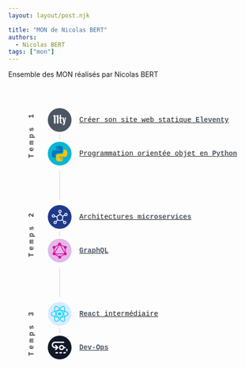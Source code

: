 ```yaml
---
layout: layout/post.njk

title: "MON de Nicolas BERT"
authors:
  - Nicolas BERT
tags: ["mon"]
---
```


<!-- début résumé -->

Ensemble des MON réalisés par Nicolas BERT

<!-- fin résumé -->

<div class="container">
        <div class="container-temps">
            <div>Temps 1</div>
            <div>Temps 2</div>
            <div>Temps 3</div>
        </div>
        <div class="container-mon">
            <div class="mon margin-top">
                <div class="icon eleventy">
                    <svg xmlns="http://www.w3.org/2000/svg" aria-hidden="true" focusable="false"
                        viewBox="0 0 15694 21860">
                        <path fill="#fff" stroke="#fff" stroke-miterlimit="10" stroke-width="280"
                            d="M5622 14101c-90 0-135-120-135-361V7789c0-115-23-169-70-162l-431 108c-79 7-118-72-118-237v-517c0-143 43-224 129-242l1422-366c11-3 27-5 48-5 79 0 118 84 118 253v7120c0 241-47 361-140 361zm3683 11c-144 0-268-10-374-30s-216-65-331-135-209-166-283-288-134-293-180-512-70-479-70-781V9604c0-72-20-108-59-108h-334c-90 0-135-86-135-258v-291c0-176 45-264 135-264h334c39 0 59-48 59-145l97-2095c11-190 57-285 140-285h539c90 0 135 95 135 285v2095c0 97 21 145 65 145h687c90 0 135 88 135 264v291c0 172-45 258-135 258h-689c-25 0-42 6-51 19-9 12-13 42-13 89v2779c0 208 13 382 40 520s66 240 118 304 104 108 156 129c52 22 116 32 191 32h382c97 0 145 67 145 199v323c0 147-52 221-156 221zm2067 646c82 0 154-67 215-202s92-326 92-574c0-58-36-257-108-598l-1056-4389c-7-50-11-90-11-119 0-129 27-194 81-194h652c50 0 91 17 124 51s58 103 75 207l700 3705c14 43 23 65 27 65 14 0 22-20 22-59l549-3695c14-108 37-180 67-218s69-57 116-57h452c61 0 92 70 92 210 0 32-4 74-11 124l-959 4993c-75 413-158 729-248 948s-190 368-302 447a776 776 0 01-442 124h-54c-291 0-488-77-592-232-29-32-43-115-43-248 0-266 43-399 129-399 7 0 72 18 194 54 124 38 203 56 239 56zm-8460-647c-90 0-135-120-135-361V7799c0-115-23-169-70-162l-431 108c-79 7-118-72-118-237v-517c0-143 43-224 129-242l1423-367c11-3 27-5 48-5 79 0 118 84 118 253v7120c0 241-47 361-140 361z" />
                    </svg>
                </div>
                <span class="link"></span>
                <a href="./mes-mon/statique-eleventy">
                    Créer son site web statique
                    <span class="bold">Eleventy</span>
                </a>
            </div>
            <div class="mon margin-bottom">
                <div class="icon python">
                    <svg xmlns="http://www.w3.org/2000/svg" x="0px" y="0px" width="48" height="48"
                        viewBox="0 0 48 48" style=" fill:#000000;">
                        <path fill="#0277BD"
                            d="M24.047,5c-1.555,0.005-2.633,0.142-3.936,0.367c-3.848,0.67-4.549,2.077-4.549,4.67V14h9v2H15.22h-4.35c-2.636,0-4.943,1.242-5.674,4.219c-0.826,3.417-0.863,5.557,0,9.125C5.851,32.005,7.294,34,9.931,34h3.632v-5.104c0-2.966,2.686-5.896,5.764-5.896h7.236c2.523,0,5-1.862,5-4.377v-8.586c0-2.439-1.759-4.263-4.218-4.672C27.406,5.359,25.589,4.994,24.047,5z M19.063,9c0.821,0,1.5,0.677,1.5,1.502c0,0.833-0.679,1.498-1.5,1.498c-0.837,0-1.5-0.664-1.5-1.498C17.563,9.68,18.226,9,19.063,9z">
                        </path>
                        <path fill="#FFC107"
                            d="M23.078,43c1.555-0.005,2.633-0.142,3.936-0.367c3.848-0.67,4.549-2.077,4.549-4.67V34h-9v-2h9.343h4.35c2.636,0,4.943-1.242,5.674-4.219c0.826-3.417,0.863-5.557,0-9.125C41.274,15.995,39.831,14,37.194,14h-3.632v5.104c0,2.966-2.686,5.896-5.764,5.896h-7.236c-2.523,0-5,1.862-5,4.377v8.586c0,2.439,1.759,4.263,4.218,4.672C19.719,42.641,21.536,43.006,23.078,43z M28.063,39c-0.821,0-1.5-0.677-1.5-1.502c0-0.833,0.679-1.498,1.5-1.498c0.837,0,1.5,0.664,1.5,1.498C29.563,38.32,28.899,39,28.063,39z">
                        </path>
                    </svg>
                </div>
                <span class="link"></span>
                <a href="./mes-mon/poo-python">
                    Programmation orientée objet en
                    <span class="bold">Python</span>
                </a>
            </div>
            <div class="mon margin-top">
                <div class="icon micro">
                    <svg fill="white" version="1.1" xmlns="http://www.w3.org/2000/svg"
                        viewBox="0 0 226.99 226.99" xmlns:xlink="http://www.w3.org/1999/xlink"
                        enable-background="new 0 0 226.99 226.99">
                        <g>
                            <path
                                d="m224.248,67.252c-2.908-5.432-7.757-9.405-13.654-11.189-5.897-1.785-12.136-1.165-17.567,1.743-5.431,2.909-9.405,7.758-11.189,13.655-1.189,3.928-1.286,8.004-0.376,11.895l-24.905,13.336c-7.575-10.635-19.383-18.044-32.95-19.751v-21.253c9.818-2.648 17.065-11.626 17.065-22.269 0-12.718-10.347-23.065-23.065-23.065s-23.066,10.347-23.066,23.066c0,10.643 7.248,19.621 17.065,22.269v21.251c-17.328,2.181-31.795,13.664-38.223,29.284l-27.257-7.344c0.006-3.997-1.012-7.945-3.06-11.502-3.073-5.34-8.042-9.164-13.99-10.767-12.284-3.31-24.963,3.991-28.272,16.271-1.603,5.949-0.793,12.166 2.28,17.505s8.042,9.164 13.99,10.767c1.997,0.538 4.023,0.804 6.038,0.804 3.985,0 7.92-1.043 11.468-3.084 3.557-2.047 6.421-4.948 8.424-8.407l27.258,7.345c-0.294,2.141-0.459,4.322-0.459,6.543 0,11.021 3.759,21.175 10.049,29.27l-19.985,19.985c-8.814-5.064-20.274-3.859-27.798,3.663-8.993,8.993-8.993,23.626 0,32.62 4.497,4.497 10.403,6.745 16.31,6.745 5.906,0 11.813-2.248 16.31-6.745 7.523-7.524 8.728-18.984 3.663-27.797l19.985-19.985c8.095,6.29 18.248,10.049 29.27,10.049s21.175-3.759 29.27-10.049l19.985,19.985c-5.064,8.814-3.86,20.274 3.663,27.797 4.497,4.497 10.403,6.745 16.31,6.745 5.907,0 11.813-2.249 16.31-6.745 8.993-8.993 8.993-23.626 0-32.62-7.523-7.523-18.984-8.727-27.797-3.663l-19.985-19.985c6.29-8.095 10.049-18.248 10.049-29.27 0-6.021-1.13-11.781-3.171-17.093l24.887-13.326c2.734,2.915 6.18,5.093 10.109,6.282 2.208,0.668 4.465,0.999 6.709,0.999 3.748,0 7.461-0.924 10.858-2.743 5.432-2.908 9.405-7.757 11.189-13.654s1.163-12.137-1.745-17.568zm-15.111,20.642c-2.605,1.396-5.598,1.693-8.427,0.836-2.829-0.855-5.155-2.762-6.55-5.368-1.396-2.605-1.692-5.599-0.836-8.428 0.855-2.829 2.762-5.155 5.368-6.55 1.63-0.873 3.411-1.316 5.209-1.316 1.076,0 2.159,0.159 3.218,0.479 2.829,0.855 5.155,2.762 6.55,5.368 1.396,2.605 1.692,5.598 0.836,8.427-0.855,2.831-2.762,5.157-5.368,6.552zm-55.727,36.46c0,19.742-16.062,35.804-35.804,35.804s-35.804-16.062-35.804-35.804 16.062-35.804 35.804-35.804 35.804,16.062 35.804,35.804zm-46.869-90.934c0-6.102 4.964-11.065 11.065-11.065s11.065,4.964 11.065,11.065c0,6.101-4.964,11.065-11.065,11.065s-11.065-4.964-11.065-11.065zm-86.345,76.147c-2.854-0.769-5.237-2.604-6.711-5.165-1.475-2.562-1.863-5.544-1.094-8.398 1.587-5.892 7.672-9.393 13.563-7.806 2.854,0.769 5.237,2.603 6.712,5.165 1.474,2.562 1.862,5.544 1.093,8.398-1.587,5.892-7.67,9.393-13.563,7.806zm36.007,91.839c-4.313,4.314-11.334,4.314-15.649,0-4.314-4.314-4.314-11.334 0-15.649 2.157-2.157 4.991-3.235 7.825-3.235 2.833,0 5.667,1.079 7.824,3.235 4.314,4.315 4.314,11.335 0,15.649zm138.455-15.649c4.314,4.314 4.314,11.334 0,15.649-4.313,4.314-11.334,4.314-15.649,0-4.314-4.314-4.314-11.334 0-15.649 2.157-2.157 4.991-3.235 7.825-3.235 2.833,0 5.667,1.078 7.824,3.235z" />
                        </g>
                    </svg>
                </div>
                <span class="link"></span>
                <a href="./mes-mon/microservices">
                    Architectures <span class="bold">microservices</span>
                </a>
            </div>
            <div class="mon margin-bottom">
                <div class="icon graphql">
                    <svg xmlns="http://www.w3.org/2000/svg" height="64" width="64" viewBox="0 0 29.999 30" fill="#e10098"><path d="M4.08 22.864l-1.1-.636L15.248.98l1.1.636z"/><path d="M2.727 20.53h24.538v1.272H2.727z"/><path d="M15.486 28.332L3.213 21.246l.636-1.1 12.273 7.086zm10.662-18.47L13.874 2.777l.636-1.1 12.273 7.086z"/><path d="M3.852 9.858l-.636-1.1L15.5 1.67l.636 1.1z"/><path d="M25.922 22.864l-12.27-21.25 1.1-.636 12.27 21.25zM3.7 7.914h1.272v14.172H3.7zm21.328 0H26.3v14.172h-1.272z"/><path d="M15.27 27.793l-.555-.962 10.675-6.163.555.962z"/><path d="M27.985 22.5a2.68 2.68 0 0 1-3.654.981 2.68 2.68 0 0 1-.981-3.654 2.68 2.68 0 0 1 3.654-.981c1.287.743 1.724 2.375.98 3.654M6.642 10.174a2.68 2.68 0 0 1-3.654.981A2.68 2.68 0 0 1 2.007 7.5a2.68 2.68 0 0 1 3.654-.981 2.68 2.68 0 0 1 .981 3.654M2.015 22.5a2.68 2.68 0 0 1 .981-3.654 2.68 2.68 0 0 1 3.654.981 2.68 2.68 0 0 1-.981 3.654c-1.287.735-2.92.3-3.654-.98m21.343-12.326a2.68 2.68 0 0 1 .981-3.654 2.68 2.68 0 0 1 3.654.981 2.68 2.68 0 0 1-.981 3.654 2.68 2.68 0 0 1-3.654-.981M15 30a2.674 2.674 0 1 1 2.674-2.673A2.68 2.68 0 0 1 15 30m0-24.652a2.67 2.67 0 0 1-2.674-2.674 2.67 2.67 0 1 1 5.347 0A2.67 2.67 0 0 1 15 5.347"/></svg>
                </div>
                <span class="link"></span>
                <a href="./mes-mon/graphql">
                    <span class="bold">GraphQL</span>
                </a>
            </div>
            <div class="mon margin-top">
                <div class="icon react">
                    <svg xmlns="http://www.w3.org/2000/svg" xmlns:xlink="http://www.w3.org/1999/xlink"
                        width="256px" height="256px" viewBox="0 -14 256 256" version="1.1" preserveAspectRatio="xMidYMid">
                        <g>
                            <path
                                d="M210.483381,73.8236374 C207.827698,72.9095503 205.075867,72.0446761 202.24247,71.2267368 C202.708172,69.3261098 203.135596,67.4500894 203.515631,65.6059664 C209.753843,35.3248922 205.675082,10.9302478 191.747328,2.89849283 C178.392359,-4.80289661 156.551327,3.22703567 134.492936,22.4237776 C132.371761,24.2697233 130.244662,26.2241201 128.118477,28.2723861 C126.701777,26.917204 125.287358,25.6075897 123.876584,24.3549348 C100.758745,3.82852863 77.5866802,-4.82157937 63.6725966,3.23341515 C50.3303869,10.9571328 46.3792156,33.8904224 51.9945178,62.5880206 C52.5367729,65.3599011 53.1706189,68.1905639 53.8873982,71.068617 C50.6078941,71.9995641 47.4418534,72.9920277 44.4125156,74.0478303 C17.3093297,83.497195 0,98.3066828 0,113.667995 C0,129.533287 18.5815786,145.446423 46.8116526,155.095373 C49.0394553,155.856809 51.3511025,156.576778 53.7333796,157.260293 C52.9600965,160.37302 52.2875179,163.423318 51.7229345,166.398431 C46.3687351,194.597975 50.5500231,216.989464 63.8566899,224.664425 C77.6012619,232.590464 100.66852,224.443422 123.130185,204.809231 C124.905501,203.257196 126.687196,201.611293 128.472081,199.886102 C130.785552,202.113904 133.095375,204.222319 135.392897,206.199955 C157.14963,224.922338 178.637969,232.482469 191.932332,224.786092 C205.663234,216.837268 210.125675,192.78347 204.332202,163.5181 C203.88974,161.283006 203.374826,158.99961 202.796573,156.675661 C204.416503,156.196743 206.006814,155.702335 207.557482,155.188332 C236.905331,145.46465 256,129.745175 256,113.667995 C256,98.2510906 238.132466,83.3418093 210.483381,73.8236374 L210.483381,73.8236374 Z M204.118035,144.807565 C202.718197,145.270987 201.281904,145.718918 199.818271,146.153177 C196.578411,135.896354 192.205739,124.989735 186.854729,113.72131 C191.961041,102.721277 196.164656,91.9540963 199.313837,81.7638014 C201.93261,82.5215915 204.474374,83.3208483 206.923636,84.1643056 C230.613348,92.3195488 245.063763,104.377206 245.063763,113.667995 C245.063763,123.564379 229.457753,136.411268 204.118035,144.807565 L204.118035,144.807565 Z M193.603754,165.642007 C196.165567,178.582766 196.531475,190.282717 194.834536,199.429057 C193.309843,207.64764 190.243595,213.12715 186.452366,215.321689 C178.384612,219.991462 161.131788,213.921395 142.525146,197.909832 C140.392124,196.074366 138.243609,194.114502 136.088259,192.040261 C143.301619,184.151133 150.510878,174.979732 157.54698,164.793993 C169.922699,163.695814 181.614905,161.900447 192.218042,159.449363 C192.740247,161.555956 193.204126,163.621993 193.603754,165.642007 L193.603754,165.642007 Z M87.2761866,214.514686 C79.3938934,217.298414 73.1160375,217.378157 69.3211631,215.189998 C61.2461189,210.532528 57.8891498,192.554265 62.4682434,168.438039 C62.9927272,165.676183 63.6170041,162.839142 64.3365173,159.939216 C74.8234575,162.258154 86.4299951,163.926841 98.8353334,164.932519 C105.918826,174.899534 113.336329,184.06091 120.811247,192.08264 C119.178102,193.65928 117.551336,195.16028 115.933685,196.574699 C106.001303,205.256705 96.0479605,211.41654 87.2761866,214.514686 L87.2761866,214.514686 Z M50.3486141,144.746959 C37.8658105,140.48046 27.5570398,134.935332 20.4908634,128.884403 C14.1414664,123.446815 10.9357817,118.048415 10.9357817,113.667995 C10.9357817,104.34622 24.8334611,92.4562517 48.0123604,84.3748281 C50.8247961,83.3942121 53.7689223,82.4701001 56.8242337,81.6020363 C60.0276398,92.0224477 64.229889,102.917218 69.3011135,113.93411 C64.1642716,125.11459 59.9023288,136.182975 56.6674809,146.725506 C54.489347,146.099407 52.3791089,145.440499 50.3486141,144.746959 L50.3486141,144.746959 Z M62.7270678,60.4878073 C57.9160346,35.9004118 61.1112387,17.3525532 69.1516515,12.6982729 C77.7160924,7.74005624 96.6544653,14.8094222 116.614922,32.5329619 C117.890816,33.6657739 119.171723,34.8514442 120.456275,36.0781256 C113.018267,44.0647686 105.66866,53.1573386 98.6480514,63.0655695 C86.6081646,64.1815215 75.0831931,65.9741531 64.4868907,68.3746571 C63.8206914,65.6948233 63.2305903,63.0619242 62.7270678,60.4878073 L62.7270678,60.4878073 Z M173.153901,87.7550367 C170.620796,83.3796304 168.020249,79.1076627 165.369124,74.9523483 C173.537126,75.9849113 181.362914,77.3555864 188.712066,79.0329319 C186.505679,86.1041206 183.755673,93.4974728 180.518546,101.076741 C178.196419,96.6680702 175.740322,92.2229454 173.153901,87.7550367 L173.153901,87.7550367 Z M128.122121,43.8938899 C133.166461,49.3588189 138.218091,55.4603279 143.186789,62.0803968 C138.179814,61.8439007 133.110868,61.720868 128.000001,61.720868 C122.937434,61.720868 117.905854,61.8411667 112.929865,62.0735617 C117.903575,55.515009 122.99895,49.4217021 128.122121,43.8938899 L128.122121,43.8938899 Z M82.8018984,87.830679 C80.2715265,92.2183886 77.8609975,96.6393627 75.5753239,101.068539 C72.3906004,93.5156998 69.6661103,86.0886276 67.440586,78.9171899 C74.7446255,77.2826781 82.5335049,75.9461789 90.6495601,74.9332099 C87.9610684,79.1268011 85.3391054,83.4302106 82.8018984,87.8297677 L82.8018984,87.830679 L82.8018984,87.830679 Z M90.8833221,153.182899 C82.4979621,152.247395 74.5919739,150.979704 67.289757,149.390303 C69.5508242,142.09082 72.3354636,134.505173 75.5876271,126.789657 C77.8792246,131.215644 80.2993228,135.638441 82.8451877,140.03572 L82.8456433,140.03572 C85.4388987,144.515476 88.1255676,148.90364 90.8833221,153.182899 L90.8833221,153.182899 Z M128.424691,184.213105 C123.24137,178.620587 118.071264,172.434323 113.021912,165.780078 C117.923624,165.972373 122.921029,166.0708 128.000001,166.0708 C133.217953,166.0708 138.376211,165.953235 143.45336,165.727219 C138.468257,172.501308 133.434855,178.697141 128.424691,184.213105 L128.424691,184.213105 Z M180.622896,126.396409 C184.044571,134.195313 186.929004,141.741317 189.219234,148.9164 C181.796719,150.609693 173.782736,151.973534 165.339049,152.986959 C167.996555,148.775595 170.619884,144.430263 173.197646,139.960532 C175.805484,135.438399 178.28163,130.90943 180.622896,126.396409 L180.622896,126.396409 Z M163.724586,134.496971 C159.722835,141.435557 155.614455,148.059271 151.443648,154.311611 C143.847063,154.854776 135.998946,155.134562 128.000001,155.134562 C120.033408,155.134562 112.284171,154.887129 104.822013,154.402745 C100.48306,148.068386 96.285368,141.425078 92.3091341,134.556664 L92.3100455,134.556664 C88.3442923,127.706935 84.6943232,120.799333 81.3870228,113.930466 C84.6934118,107.045648 88.3338117,100.130301 92.276781,93.292874 L92.2758697,93.294241 C96.2293193,86.4385872 100.390102,79.8276317 104.688954,73.5329157 C112.302398,72.9573964 120.109505,72.6571055 127.999545,72.6571055 L128.000001,72.6571055 C135.925583,72.6571055 143.742714,72.9596746 151.353879,73.5402067 C155.587114,79.7888993 159.719645,86.3784378 163.688588,93.2350031 C167.702644,100.168578 171.389978,107.037901 174.724618,113.77508 C171.400003,120.627999 167.720871,127.566587 163.724586,134.496971 L163.724586,134.496971 Z M186.284677,12.3729198 C194.857321,17.3165548 198.191049,37.2542268 192.804953,63.3986692 C192.461372,65.0669011 192.074504,66.7661189 191.654369,68.4881206 C181.03346,66.0374921 169.500286,64.2138746 157.425315,63.0810626 C150.391035,53.0639249 143.101577,43.9572289 135.784778,36.073113 C137.751934,34.1806885 139.716356,32.3762092 141.672575,30.673346 C160.572216,14.2257007 178.236518,7.73185406 186.284677,12.3729198 L186.284677,12.3729198 Z M128.000001,90.8080696 C140.624975,90.8080696 150.859926,101.042565 150.859926,113.667995 C150.859926,126.292969 140.624975,136.527922 128.000001,136.527922 C115.375026,136.527922 105.140075,126.292969 105.140075,113.667995 C105.140075,101.042565 115.375026,90.8080696 128.000001,90.8080696 L128.000001,90.8080696 Z"
                                fill="#00D8FF" />
                        </g>
                    </svg>
                </div>
                <span class="link"></span>
                <a href="./mes-mon/react">
                    <span class="bold">React</span> intermédiaire
                </a>
            </div>
            <div class="mon margin-bottom">
                <div class="icon ops">
                    <svg fill="white" xmlns="http://www.w3.org/2000/svg"
                        xmlns:xlink="http://www.w3.org/1999/xlink" version="1.1" id="Layer_1" x="0px" y="0px"
                        viewBox="0 0 512.004 512.004" style="enable-background:new 0 0 512.004 512.004;"
                        xml:space="preserve">
                        <g>
                            <g>
                                <g>
                                    <path
                                        d="M209.74,267.847c0.203-0.304,0.379-0.619,0.565-0.931c0.171-0.286,0.35-0.565,0.507-0.859     c0.17-0.318,0.314-0.645,0.467-0.97c0.145-0.306,0.298-0.608,0.428-0.922c0.13-0.315,0.236-0.637,0.35-0.957     c0.121-0.337,0.25-0.669,0.354-1.013c0.097-0.32,0.168-0.645,0.249-0.969c0.089-0.351,0.187-0.698,0.258-1.056     c0.074-0.375,0.118-0.753,0.172-1.13c0.044-0.311,0.104-0.618,0.135-0.933c0.138-1.4,0.138-2.811,0-4.211     c-0.031-0.315-0.09-0.622-0.135-0.933c-0.054-0.377-0.098-0.755-0.172-1.13c-0.071-0.358-0.169-0.705-0.258-1.056     c-0.081-0.323-0.152-0.649-0.249-0.969c-0.104-0.344-0.233-0.677-0.354-1.013c-0.115-0.32-0.22-0.642-0.35-0.957     c-0.13-0.314-0.283-0.616-0.428-0.922c-0.153-0.325-0.297-0.652-0.467-0.97c-0.157-0.294-0.337-0.573-0.507-0.859     c-0.186-0.312-0.362-0.627-0.565-0.931c-0.211-0.316-0.447-0.613-0.674-0.917c-0.19-0.253-0.365-0.513-0.568-0.759     c-0.446-0.544-0.916-1.067-1.413-1.563l-64-64c-8.331-8.331-21.839-8.331-30.17,0s-8.331,21.839,0,30.17l27.582,27.582h-33.83     c-35.343,0-64-28.657-64-64s28.657-64,64-64H384c11.782,0,21.333-9.551,21.333-21.333c0-11.782-9.551-21.333-21.333-21.333     H106.667C47.759,64.002,0,111.761,0,170.669s47.759,106.667,106.667,106.667h33.83l-27.582,27.582     c-8.331,8.331-8.331,21.839,0,30.17s21.839,8.331,30.17,0l64-64c0.497-0.497,0.967-1.02,1.413-1.563     c0.202-0.246,0.378-0.506,0.568-0.759C209.293,268.461,209.529,268.163,209.74,267.847z" />
                                    <path
                                        d="M182.852,405.335h-42.667c-11.797,0-21.333,9.536-21.333,21.333s9.536,21.333,21.333,21.333h42.667     c11.797,0,21.333-9.536,21.333-21.333S194.65,405.335,182.852,405.335z" />
                                    <path
                                        d="M310.852,405.335h-42.667c-11.797,0-21.333,9.536-21.333,21.333s9.536,21.333,21.333,21.333h42.667     c11.797,0,21.333-9.536,21.333-21.333S322.65,405.335,310.852,405.335z" />
                                    <path
                                        d="M429.828,400.471c-7.765,3.243-16.021,4.864-24.491,4.864h-9.152c-11.797,0-21.333,9.536-21.333,21.333     s9.536,21.333,21.333,21.333h9.152c14.101,0,27.84-2.731,40.832-8.107c10.88-4.501,16.043-16.981,11.541-27.883     C453.21,401.133,440.644,395.991,429.828,400.471z" />
                                    <path
                                        d="M506.586,307.693c-3.733-11.2-15.808-17.216-26.965-13.547c-11.179,3.712-17.237,15.787-13.547,26.965     c2.176,6.485,3.264,13.312,3.264,20.224c0,3.904-0.363,7.701-1.003,11.435c-2.069,11.605,5.675,22.699,17.259,24.725     c1.28,0.235,2.539,0.341,3.755,0.341c10.155,0,19.157-7.275,20.992-17.6c1.088-6.229,1.664-12.587,1.664-18.901     C512.004,329.837,510.17,318.53,506.586,307.693z" />
                                    <path
                                        d="M320,341.335c39.765,0,73.173-27.193,82.645-64h2.692c5.355,0,10.688,0.661,15.872,1.984     c1.749,0.427,3.52,0.64,5.248,0.64c9.515,0,18.219-6.443,20.672-16.107c2.88-11.413-4.053-23.019-15.467-25.92     c-8.576-2.155-17.451-3.264-26.325-3.264h-2.692c-9.472-36.807-42.88-64-82.645-64c-47.131,0-85.333,38.202-85.333,85.333     S272.869,341.335,320,341.335z M320,213.335c23.567,0,42.667,19.099,42.667,42.667S343.567,298.669,320,298.669     s-42.667-19.099-42.667-42.667S296.433,213.335,320,213.335z" />
                                </g>
                            </g>
                        </g>
                    </svg>
                </div>
                <a href="./mes-mon/dev-ops">
                    <span class="bold">Dev-Ops</span>
                </a>
            </div>
        </div>
  </div>

  <style>
    .container {
    display:flex;
    align-items: strech;
    flex-direction: row;
    font-family: 'Courier New', Courier, monospace;
}

.container-temps {
    display: flex;
    flex-direction: column;
    align-items: center;
    justify-content: space-around;
    margin-right: -30px;
}
.container-temps > div {
    transform: rotate(-90deg);
    font-weight: 700;
    letter-spacing: 5px;
    color: rgb(64, 68, 77)
}

.container-mon {
    display: flex;
    flex-direction: column;
    gap: 20px;
    margin: 16px;
}

.margin-top {
    margin-top: 30px;
}
.margin-bottom {
    margin-bottom: 30px;
}

.mon {
    display: flex;
    align-items: center;
    gap: 16px;
    color: rgb(107 114 128);
    position: relative;
}

.icon{
    width: 48px;
    height: 48px;
    border-radius: 9999px;
    display: flex;
    align-items: center;
    justify-content: center;
}
svg {
    aspect-ratio:  1/1;
}

.link {
    position: absolute;
    margin-left: -1px;
    background-color: rgb(229 231 235);
    width: 2px;
}
.margin-top > .link {
    top: 52px;
    left: 24px;
    height: 12px;
}
.margin-bottom > .link {
    top: 58px;
    left: 24px;
    height: 60px;
}

.bold {
    font-weight: 700;
    color: rgb(75 85 99);
}

.eleventy {
    background-color: rgb(75 85 99);
}
.eleventy > svg {
    width: 48px;
}

.python {
    background-color: rgb(6 182 212);
}
.python > svg {
    width: 40px;
}

.graphql {
    background-color: rgb(225, 184, 232);
}
.graphql > svg {
    width: 32px;
}

.micro {
    background-color: rgb(30 58 138);
}
.micro > svg {
    width: 32px;
}

.react {
    background-color: rgb(219 234 254);
}
.react > svg {
    width: 36px;
}

.ops {
    background-color: rgb(17 24 39);
}
.ops > svg {
    width: 32px;
}

  </style>
